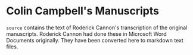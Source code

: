 Colin Campbell's Manuscripts
============================

`source` contains the text of Roderick Cannon's transcription of the original manuscripts. Roderick Cannon had done these in Microsoft Word Documents originally. They have been converted here to markdown text files.
